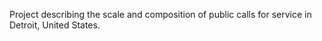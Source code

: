 Project describing the scale and composition of public calls for service in Detroit, United States.
